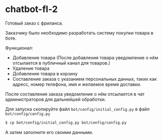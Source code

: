 # chatbot-fl-2

Готовый заказ с фриланса. 

Заказчику было необходимо разработать систему покупки товара в боте. 

Функционал: 
- Добавление товара (После добавления товара уведомление о нём отсылается в публичный канал для товаров.)
- Удаление товара
- Добавление товара в корзину
- Составление заказа с указанием персональных данных, таких как адресс, номер телефона, имя и желаемое время доставки. 

После составления заказа уведомление о нём отсылается в чат администраторов для дальнейшей обработки. 

Для запуска скопируйте файл `bot/config/initial_config.py` в файл `bot/config/config.py`
 ```sh
 $ cp bot/config/initial_config.py bot/config/config.py
 ```
 
 А затем заполните его своими данными.
